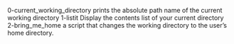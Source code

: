 0-current_working_directory prints the absolute path name of the current working directory
1-listit Display the contents list of your current directory
2-bring_me_home a script that changes the working directory to the user’s home directory.
